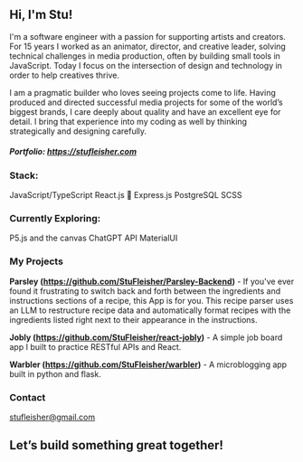 ## Hi, I'm Stu!

I'm a software engineer with a passion for supporting artists and creators. For 15 years I worked as an animator, director, and creative leader, solving technical challenges in media production, often by building small tools in JavaScript. Today I focus on the intersection of design and technology in order to help creatives thrive.

I am a pragmatic builder who loves seeing projects come to life. Having produced and directed successful media projects for some of the world’s biggest brands, I care deeply about quality and have an excellent eye for detail. I bring that experience into my coding as well by thinking strategically and designing carefully.

##### Portfolio: <https://stufleisher.com>

### Stack:
JavaScript/TypeScript
React.js 🤩
Express.js
PostgreSQL
SCSS

### Currently Exploring:
P5.js and the canvas
ChatGPT API
MaterialUI

### My Projects

**Parsley (https://github.com/StuFleisher/Parsley-Backend)** - If you've ever found it frustrating to switch back and forth between the ingredients and instructions sections of a recipe, this App is for you. This recipe parser uses an LLM to restructure recipe data and automatically format recipes with the ingredients listed right next to their appearance in the instructions.

**Jobly (https://github.com/StuFleisher/react-jobly)** - A simple job board app I built to practice RESTful APIs and React.

**Warbler (https://github.com/StuFleisher/warbler)** - A microblogging app built in python and flask.

### Contact
stufleisher@gmail.com

## Let’s build something great together!

